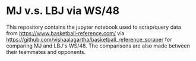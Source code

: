 # MJ v.s. LBJ via WS/48

This repository contains the jupyter notebook used to scrap/query data from https://www.basketball-reference.com/ via https://github.com/vishaalagartha/basketball_reference_scraper for comparing MJ and LBJ's WS/48. The comparisons are also made between their teammates and opponents.
